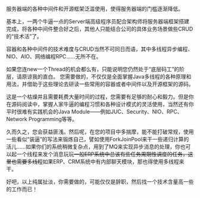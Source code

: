 



服务器端的各种中间件和开源框架泛滥使用，使得服务器端的门槛逐渐降低。

基本上，一两个牛逼一点的Server端高级程序员配合架构师将服务器端框架搭建完成，将各种中间件整合好之后，其他人只能结合公司的具体业务场景做些CRUD的“技术活”了。

容器和各种中间件的技术难度与CRUD当然不可同日而语，其中多线程异步编程、NIO、AIO、网络编程RPC……无所不在。

如果您连new一个Thread的机会都么有，只能说明您仍然处于“底层码工”的阶层，请原谅我的直白。
您需要做的，不仅仅是全面掌握Java多线程的各种原理和用法，并借助于这些理论去研读一些常用的容器或者中间件以及开源框架的源码。

这是一个枯燥并且需要耗费大量时间的过程，您需要有足够的耐心和毅力。但是你在源码阅读中，掌握人家牛逼的编程习惯和各种设计模式的灵活使用，当然还有你平时很难有实践机会的Java Module——例如JUC、Security、NIO、RPC、Network Programming等等。

久而久之，您会获益匪浅。然后呢，在您的项目中多揣摩，能不能打破常规，使用一些看似“装逼”的写法来锻炼自己，譬如使用ForkJoinPool来干一些递归计算的活儿……如果你们的系统稍微复杂点，用到了MQ来实现异步消息的处理，你也可以起一个线程来发个消息玩玩~~一般ERP系统中总该有些任务周期性调度的任务，这里也需要多线程~~如果ERP、CRM系统中有内部聊天模块，那也得使用多线程来干。

好吧，以上纯属扯淡，你需要做的，可能仅仅是辞职，然后找一个技术含量高一些的工作而已！

